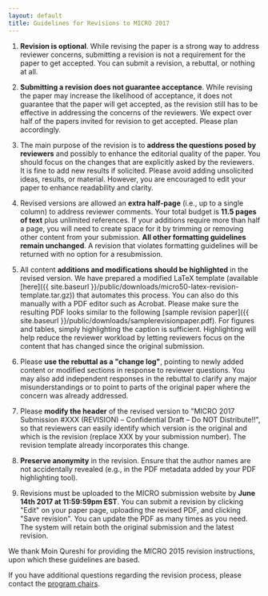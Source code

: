 ```yaml
---
layout: default
title: Guidelines for Revisions to MICRO 2017
---
```


1. **Revision is optional**. While revising the paper is a strong way to address reviewer concerns, submitting a revision is not a requirement for the paper to get accepted. You can submit a revision, a rebuttal, or nothing at all.

2. **Submitting a revision does not guarantee acceptance**.  While revising the paper may increase the likelihood of acceptance, it does not guarantee that the paper will get accepted, as the revision still has to be effective in addressing the concerns of the reviewers. We expect over half of the papers invited for revision to get accepted. Please plan accordingly.

3. The main purpose of the revision is to **address the questions posed by reviewers** and possibly to enhance the editorial quality of the paper. You should focus on the changes that are explicitly asked by the reviewers. It is fine to add new results if solicited. Please avoid adding unsolicited ideas, results, or material. However, you are encouraged to edit your paper to enhance readability and clarity.

4. Revised versions are allowed an **extra half-page** (i.e., up to a single column) to address reviewer comments. Your total budget is **11.5 pages of text** plus unlimited references. If your additions require more than half a page, you will need to create space for it by trimming or removing other content from your submission. **All other formatting guidelines remain unchanged**. A revision that violates formatting guidelines will be returned with no option for a resubmission.

5. All content **additions and modifications should be highlighted** in the revised version. We have prepared a modified LaTeX template (available [here]({{ site.baseurl }}/public/downloads/micro50-latex-revision-template.tar.gz)) that automates this process. You can also do this manually with a PDF editor such as Acrobat. Please make sure the resulting PDF looks similar to the following [sample revision paper]({{ site.baseurl }}/public/downloads/samplerevisionpaper.pdf). For figures and tables, simply highlighting the caption is sufficient. Highlighting will help reduce the reviewer workload by letting reviewers focus on the content that has changed since the original submission.

6. Please **use the rebuttal as a "change log"**, pointing to newly added content or modified sections in response to reviewer questions. You may also add independent responses in the rebuttal to clarify any major misunderstandings or to point to parts of the original paper where the concern was already addressed.

7. Please **modify the header** of the revised version to "MICRO 2017 Submission #XXX (REVISION) – Confidential Draft – Do NOT Distribute!!", so that reviewers can easily identify which version is the original and which is the revision (replace XXX by your submission number). The revision template already incorporates this change.

8. **Preserve anonymity** in the revision. Ensure that the author names are not accidentally revealed (e.g., in the PDF metadata added by your PDF highlighting tool).

9. Revisions must be uploaded to the MICRO submission website by **June 14th 2017 at 11:59:59pm EST**. You can submit a revision by clicking "Edit" on your paper page, uploading the revised PDF, and clicking "Save revision". You can update the PDF as many times as you need. The system will retain both the original submission and the latest revision.

We thank Moin Qureshi for providing the MICRO 2015 revision instructions, upon which these guidelines are based.

If you have additional questions regarding the revision process, please contact the [program chairs](mailto:micro50pcchairs@csail.mit.edu).
